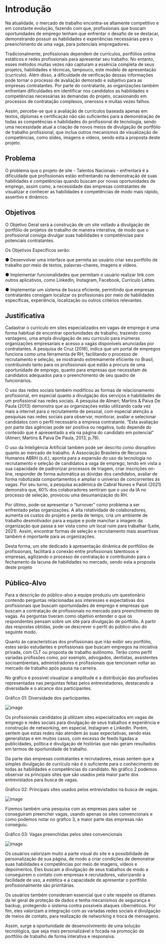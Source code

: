 # Introdução

Na atualidade, o mercado de trabalho encontra-se altamente competitivo e em constante evolução, fazendo com que, profissionais que buscam oportunidades de emprego tenham que enfrentar o desafio de se destacar, demonstrando possuir as habilidades e experiências necessárias para o preenchimento de uma vaga, para potenciais empregadores.

Tradicionalmente, profissionais dependem de currículos, portfólios online estáticos e redes profissionais para apresentar seu trabalho. No entanto, esses métodos muitas vezes não capturam a essência completa de seus projetos, habilidades e técnicas, tampouco, este modelo de apresentação (currículo). Além disso, a dificuldade de verificação dessas informações pode tornar o processo de avaliação demorado e subjetivo para as empresas contratantes. Por parte do contratante, as organizações também enfrentam dificuldades em identificar nos candidatos as habilidades e competências necessárias às demandas do projeto, ocasionando em processos de contratação complexos, onerosos e muitas vezes falhos.

Assim, percebe-se que a avaliação de currículos baseada apenas em textos, diplomas e certificação não são suficientes para a demonstração de todas as competências e habilidades do profissional de tecnologia, sendo uma necessidade atual a criação de novos meios de divulgação de portfólio de trabalho profissional, que inclua outros mecanismos de visualização de competências, como slides, imagens e vídeos, sendo esta a proposta deste projeto.

## Problema
O problema que o projeto de site - Talentos Nacionais - enfrentará é a dificuldade que profissionais estão enfrentando na demonstração de suas habilidades e competências quando buscam por novas oportunidades de emprego, assim como, a necessidade das empresas contratantes de visualizar e conhecer as habilidades e competências de modo mais rápido, assertivo e dinâmico.

## Objetivos

O Objetivo Geral será a construção de um site voltado a divulgação de portfólio de projetos de trabalho de maneira interativa, de modo que o profissional consiga divulgar suas habilidades e competências para potenciais contratantes.

Os Objetivos Específicos serão:

●	Desenvolver uma interface que permita ao usuário criar seu portfólio de trabalho por meio de textos, palavras-chaves, imagens e vídeos.

●	Implementar funcionalidades que permitam o usuário realizar link com outros aplicativos, como LinkedIn, Instagram, Facebook, Currículo Lattes.

●	Implementar um sistema de busca eficiente, permitindo que empresas contratantes consigam localizar os profissionais por meio de habilidades específicas, experiência, localização ou outros critérios relevantes.

 
## Justificativa

Cadastrar o currículo em sites especializados em vagas de emprego é uma forma habitual de encontrar oportunidades de trabalho, trazendo como vantagens, uma ampla divulgação de seu currículo para inúmeras organizações empresariais e acesso a vagas disponíveis anunciadas por contratantes. A pesquisa de Cruz (2016), indica que um portal de empregos funciona como uma ferramenta de RH, facilitando o processo de recrutamento e seleção, se mostrando extremamente eficiente no Brasil, contribuindo tanto para os profissionais que estão a procura de uma oportunidade de emprego, quanto para empresas que necessitam de candidatos adequados para o preenchimento de seu quadro de funcionários.

O uso das redes sociais também modificou as formas de relacionamento profissional, em especial quanto a divulgação dos serviços e habilidades de um profissional nas redes sociais. A pesquisa de Almeri; Martins & Paiva De Paula (2013) demonstra que as organizações estão utilizando cada vez mais a internet para o recrutamento de pessoal, com especial atenção a pesquisas nas redes sociais para observar, monitorar, avaliar e selecionar candidatos com o perfil necessário a empresa contratante. “Esta avaliação por parte das agências pode ser positiva ou negativa, tudo depende do conteúdo que é apresentado a ela na página do candidato em potencial” (Almeri; Martins & Paiva De Paula, 2013, p.78).

O uso da Inteligência Artificial também pode ser descrito como disruptivo quanto ao mercado de trabalho. A Associação Brasileira de Recursos Humanos ABRH (s.d.), aponta para a expansão do uso da tecnologia no recrutamento e seleção de candidatos a vaga de emprego, tendo em vista a sua capacidade de padronizar processos de triagem, criar inscrições on-line, responder de forma automática as dúvidas dos candidatos, avaliar de forma robotizada comportamentos e ampliar o universo de concorrentes às vagas. Por seu turno, a pesquisa acadêmica de Cabral Nunes e Paioli (2021) demonstra que, 60% dos colaboradores sentiram que o uso da IA no processo de seleção, provocou uma desumanização do RH.

Por último, pode-se apresentar o “turnover” como problema a ser enfrentado pelas organizações. A alta rotatividade de colaboradores, aumenta os custos do projeto e perda de tempo, cria um ambiente de trabalho desmotivador para a equipe e pode manchar a imagem da organização que passa a ser vista como um local ruim para trabalhar (Leite, 2021). Assim, encontrar formas de seleção e recrutamento mais assertivas também é importante para as organizações.

Desta forma, um site dedicado à apresentação dinâmica de portfólios de profissionais, facilitará a conexão entre profissionais talentosos e empresas, agilizando o processo de contratação e contribuindo para o fechamento da lacuna de habilidades no mercado, sendo esta a proposta deste projeto


## Público-Alvo

Para a descrição do público-alvo a equipe produziu um questionário contendo perguntas relacionadas aos interesses e expectativas dos profissionais que buscam oportunidades de emprego e empresas que buscam a contratação de profissionais no mercado para preenchimento de vagas. As perguntas tiveram como objetivo entender o que os respondentes pensam sobre um site para divulgação de portfólio. A partir das respostas obtidas, pode-se descrever o perfil do público-alvo do seguinte modo.

Quanto às características dos profissionais que irão exibir seu portfólio, estes serão estudantes e profissionais que buscam empregos na iniciativa privada, com CLT ou proposta de trabalho autônomo. Terão como perfil variadas profissões como, por exemplo, advogados, dentistas, assistentes socioambientais, administradores e profissionais que tencionam voltar ao mercado de trabalho após pausa na carreira.

No gráfico é possível  visualizar  a amplitude e a distribuição das profissões representadas nas perguntas feitas pelos entrevistadores, destacando a diversidade e o alcance dos participantes.

Gráfico 01: Diversidade dos participantes.

![image](https://github.com/ICEI-PUC-Minas-PMV-ADS/pmv-ads-2024-1-e1-proj-web-t1-pmv-ads-2024-1-e1-projtalentosnacionais/assets/164432177/e17634bd-d154-484e-ab86-feb1be376732)

Os profissionais candidatos já utilizam sites especializados em vagas de emprego e redes sociais para divulgação de seus trabalhos e experiência e construção de networking, em especial, Instagram e LinkedIn. Porém, sentem que estas redes não atendem às suas expectativas, sendo elas generalistas e em muitos casos, com excesso de feeds ligadas a publicidades, política e divulgação de histórias que não geram resultados em termos de oportunidade de trabalho. 

Da parte das empresas contratantes e recrutadores, essas sentem que a simples divulgação de currículo não é o suficiente para o conhecimento de todas as habilidades e competências do candidato. No gráfico 2 podemos observar os principais sites que são usados pela maior parte dos entrevistados para busca de vagas.

Gráfico 02: Principais sites usados pelos entrevistados na busca de vagas.

![image](https://github.com/ICEI-PUC-Minas-PMV-ADS/pmv-ads-2024-1-e1-proj-web-t1-pmv-ads-2024-1-e1-projtalentosnacionais/assets/164432177/3797ba41-6f8a-4dc0-9679-623927b12b63)

Fizemos também uma pesquisa com as empresas para saber se conseguiram preencher vagas, usando apenas os sites convencionais e como podemos notar no gráfico 3, a maior parte das empresas não conseguiu.

Gráfico 03: Vagas preenchidas pelos sites convencionais

![image](https://github.com/ICEI-PUC-Minas-PMV-ADS/pmv-ads-2024-1-e1-proj-web-t1-pmv-ads-2024-1-e1-projtalentosnacionais/assets/164432177/daf6dacb-b49c-4148-9360-64de1da8851c)

Os usuários valorizam muito a parte visual do site e a possibilidade de personalização de sua página, de modo a criar condições de demonstrar suas habilidades e competências por meio de imagens, vídeos e depoimentos. Eles buscam a divulgação de seus trabalhos de modo a conseguirem o contato com empresas e recrutadores, valorizando a facilidade de uso, a estética e a capacidade de apresentar o portfólio profissionalmente são prioritárias.

Os usuários também consideram essencial que o site respeite os ditames da lei geral de proteção de dados e tenha mecanismos de segurança e backup, protegendo o sistema contra possíveis ataques cibernéticos. Por fim, eles valorizam a integração com as variadas redes sociais e divulgação de meios de contato, para realização de networking e troca de mensagens.

Assim, surge a oportunidade de desenvolvimento de uma solução tecnológica, que seja mais personalizável e focada na promoção de portfólio de trabalho de forma interativa e responsiva. 


